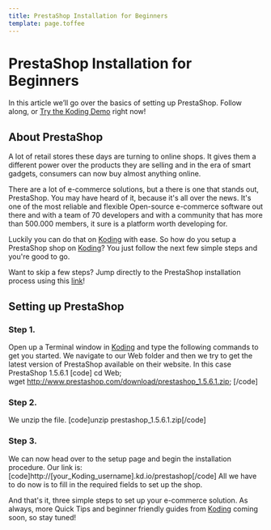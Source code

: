 ```yaml
---
title: PrestaShop Installation for Beginners
template: page.toffee
---
```


# PrestaShop Installation for Beginners

In this article we’ll go over the basics of setting up PrestaShop. Follow along, or [Try the Koding Demo](https://koding.com/Develop/Teamwork?import=http://www.prestashop.com/download/prestashop_1.5.6.1.zip) right now!

## About PrestaShop

A lot of retail stores these days are turning to online shops. It gives them a different power over the products they are selling and in the era of smart gadgets, consumers can now buy almost anything online.

There are a lot of e-commerce solutions, but a there is one that stands out, PrestaShop. You may have heard of it, because it's all over the news. It's one of the most reliable and flexible Open-source e-commerce software out there and with a team of 70 developers and with a community that has more than 500.000 members, it sure is a platform worth developing for.

Luckily you can do that on [Koding](https://koding.com) with ease. So how do you setup a PrestaShop shop on [Koding](https://koding.com)? You just follow the next few simple steps and you're good to go.

Want to skip a few steps? Jump directly to the PrestaShop installation process using this [link](https://koding.com/Develop/Teamwork?import=http://www.prestashop.com/download/prestashop_1.5.6.1.zip)!

## Setting up PrestaShop

### Step 1.

Open up a Terminal window in [Koding](https://koding.com) and type the following commands to get you started. We navigate to our Web folder and then we try to get the latest version of PrestaShop available on their website. In this case PrestaShop 1.5.6.1 [code] cd Web; wget http://www.prestashop.com/download/prestashop_1.5.6.1.zip; [/code]

### Step 2.

We unzip the file. [code]unzip prestashop_1.5.6.1.zip[/code]

### Step 3.

We can now head over to the setup page and begin the installation procedure. Our link is: [code]http://[your_Koding_username].kd.io/prestashop[/code] All we have to do now is to fill in the required fields to set up the shop.

And that's it, three simple steps to set up your e-commerce solution. As always, more Quick Tips and beginner friendly guides from [Koding](https://koding.com) coming soon, so stay tuned!
